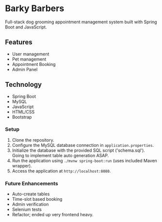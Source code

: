 # Barky Barbers

Full-stack dog grooming appointment management system built with Spring Boot and JavaScript.

## Features

- User management
- Pet management
- Appointment Booking
- Admin Panel

## Technology

- Spring Boot
- MySQL
- JavaScript
- HTML/CSS
- Bootstrap

### Setup

1. Clone the repository.
2. Configure the MySQL database connection in `application.properties`.
3. Initialize the database with the provided SQL script ('schema.sql'). Going to implement table auto generation ASAP.
4. Run the application using `./mvnw spring-boot:run` (uses included Maven wrapper).
5. Access the application at `http://localhost:8080`.

### Future Enhancements

 - Auto-create tables
 - Time-slot based booking
 - Admin verification
 - Selenium tests
 - Refactor; ended up very frontend heavy.
